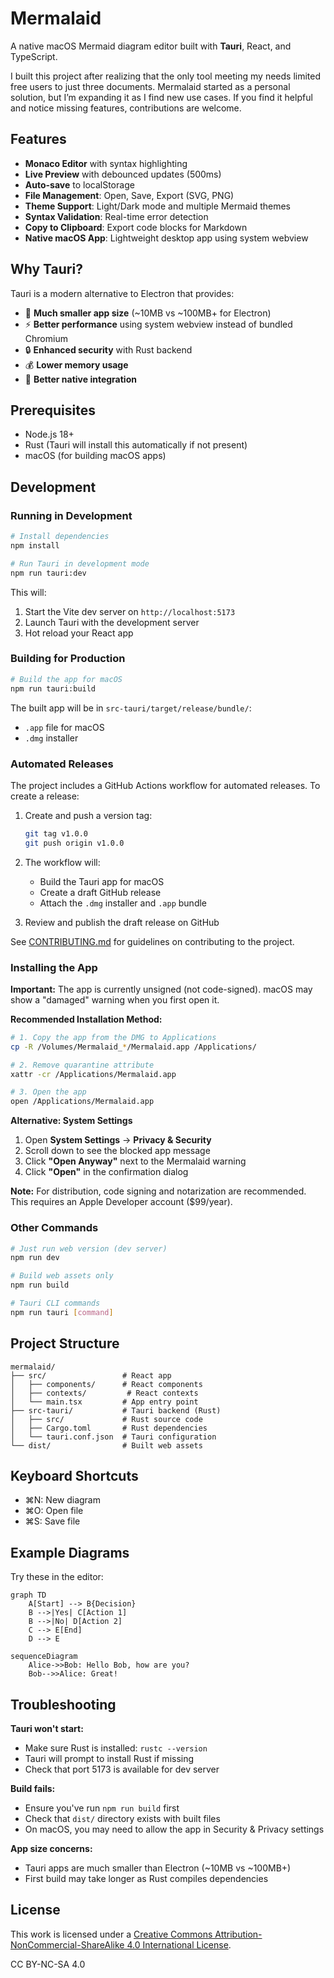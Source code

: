 # Mermalaid

A native macOS Mermaid diagram editor built with **Tauri**, React, and TypeScript.

I built this project after realizing that the only tool meeting my needs limited free users to just three documents. Mermalaid started as a personal solution, but I’m expanding it as I find new use cases. If you find it helpful and notice missing features, contributions are welcome.

## Features

- **Monaco Editor** with syntax highlighting
- **Live Preview** with debounced updates (500ms)
- **Auto-save** to localStorage
- **File Management**: Open, Save, Export (SVG, PNG)
- **Theme Support**: Light/Dark mode and multiple Mermaid themes
- **Syntax Validation**: Real-time error detection
- **Copy to Clipboard**: Export code blocks for Markdown
- **Native macOS App**: Lightweight desktop app using system webview

## Why Tauri?

Tauri is a modern alternative to Electron that provides:
- 🚀 **Much smaller app size** (~10MB vs ~100MB+ for Electron)
- ⚡ **Better performance** using system webview instead of bundled Chromium
- 🔒 **Enhanced security** with Rust backend
- 💰 **Lower memory usage**
- 🎯 **Better native integration**

## Prerequisites

- Node.js 18+
- Rust (Tauri will install this automatically if not present)
- macOS (for building macOS apps)

## Development

### Running in Development

```bash
# Install dependencies
npm install

# Run Tauri in development mode
npm run tauri:dev
```

This will:
1. Start the Vite dev server on `http://localhost:5173`
2. Launch Tauri with the development server
3. Hot reload your React app

### Building for Production

```bash
# Build the app for macOS
npm run tauri:build
```

The built app will be in `src-tauri/target/release/bundle/`:
- `.app` file for macOS
- `.dmg` installer

### Automated Releases

The project includes a GitHub Actions workflow for automated releases. To create a release:

1. Create and push a version tag:
   ```bash
   git tag v1.0.0
   git push origin v1.0.0
   ```

2. The workflow will:
   - Build the Tauri app for macOS
   - Create a draft GitHub release
   - Attach the `.dmg` installer and `.app` bundle

3. Review and publish the draft release on GitHub

See [CONTRIBUTING.md](CONTRIBUTING.md) for guidelines on contributing to the project.

### Installing the App

**Important:** The app is currently unsigned (not code-signed). macOS may show a "damaged" warning when you first open it.

**Recommended Installation Method:**
```bash
# 1. Copy the app from the DMG to Applications
cp -R /Volumes/Mermalaid_*/Mermalaid.app /Applications/

# 2. Remove quarantine attribute
xattr -cr /Applications/Mermalaid.app

# 3. Open the app
open /Applications/Mermalaid.app
```

**Alternative: System Settings**
1. Open **System Settings** → **Privacy & Security**
2. Scroll down to see the blocked app message
3. Click **"Open Anyway"** next to the Mermalaid warning
4. Click **"Open"** in the confirmation dialog

**Note:** For distribution, code signing and notarization are recommended. This requires an Apple Developer account ($99/year).

### Other Commands

```bash
# Just run web version (dev server)
npm run dev

# Build web assets only
npm run build

# Tauri CLI commands
npm run tauri [command]
```

## Project Structure

```
mermalaid/
├── src/                 # React app
│   ├── components/      # React components
│   ├── contexts/         # React contexts
│   └── main.tsx         # App entry point
├── src-tauri/           # Tauri backend (Rust)
│   ├── src/             # Rust source code
│   ├── Cargo.toml       # Rust dependencies
│   └── tauri.conf.json  # Tauri configuration
└── dist/                # Built web assets
```

## Keyboard Shortcuts

- ⌘N: New diagram
- ⌘O: Open file
- ⌘S: Save file

## Example Diagrams

Try these in the editor:

```
graph TD
    A[Start] --> B{Decision}
    B -->|Yes| C[Action 1]
    B -->|No| D[Action 2]
    C --> E[End]
    D --> E
```

```
sequenceDiagram
    Alice->>Bob: Hello Bob, how are you?
    Bob-->>Alice: Great!
```

## Troubleshooting

**Tauri won't start:**
- Make sure Rust is installed: `rustc --version`
- Tauri will prompt to install Rust if missing
- Check that port 5173 is available for dev server

**Build fails:**
- Ensure you've run `npm run build` first
- Check that `dist/` directory exists with built files
- On macOS, you may need to allow the app in Security & Privacy settings

**App size concerns:**
- Tauri apps are much smaller than Electron (~10MB vs ~100MB+)
- First build may take longer as Rust compiles dependencies

## License

This work is licensed under a [Creative Commons Attribution-NonCommercial-ShareAlike 4.0 International License](http://creativecommons.org/licenses/by-nc-sa/4.0/).

CC BY-NC-SA 4.0
